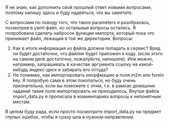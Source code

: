 Я не знаю, как дополнить свой прошлый ответ новыми вопросами, поэтому напишу здесь и буду надеяться, что вы заметите.

С вопросами по поводу того, что такое parameters я разобралась, посмотрев в yaml-файл, но остальные вопросы остались.
Я попробовала сделать набросок функции импорта, который пока что принимает файл, лежащий в той же директории. Вопросы:
1) Как в итоге информация из файла должна попадать в сервис? Вряд ли будет достаточно, что файлик будет приложен к коду.
   (если этого на самом деле достаточно, пожалуйста, напишите). Или можно, например, запрашивать в качестве аргумента ссылку на какой-нибудь 
яндекс-диск и забирать его оттуда?
2) Не понимаю, как импортировать инорфмацию в поля m2m или forein key. Я попробую сама в этом покопаться, но буду очень признательна,
если вы поможете с этим, т.к. в рамках домашних заданий такие поля импортировать не приходилось. 
Внутри файла import_data.py я прописала в комментариях вопросы к непонятным местам. 

В целом буду рада, если просто посмотрите import_data.py на предмет глупых ошибок, чтобы я сразу шла в нужном направлении.
